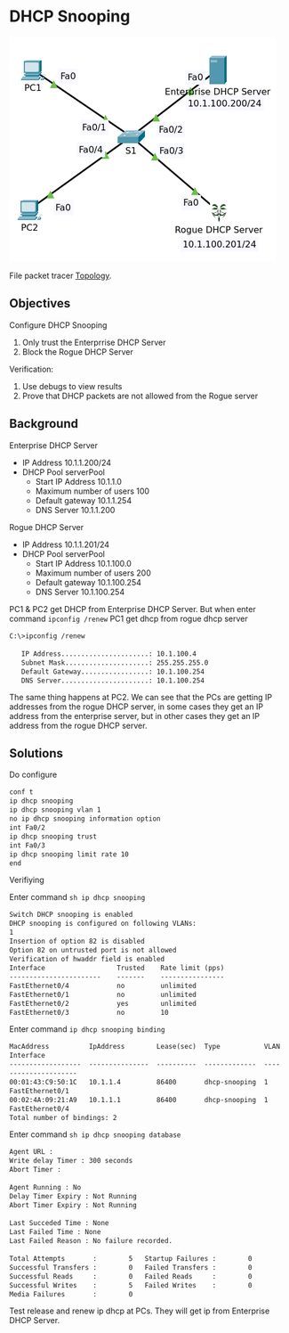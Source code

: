 # DHCP Snooping

![Topology](00.png)

File packet tracer [Topology](DHCP_Snooping_Initial.pkt).

## Objectives

Configure DHCP Snooping

1. Only trust the Enterprrise DHCP Server
2. Block the Rogue DHCP Server

Verification:

1. Use debugs to view results
2. Prove that DHCP packets are not allowed from the Rogue server

## Background

Enterprise DHCP Server

- IP Address 10.1.1.200/24
- DHCP Pool serverPool
  - Start IP Address 10.1.1.0
  - Maximum number of users 100
  - Default gateway 10.1.1.254
  - DNS Server 10.1.1.200

Rogue DHCP Server

- IP Address 10.1.1.201/24
- DHCP Pool serverPool
  - Start IP Address 10.1.100.0
  - Maximum number of users 200
  - Default gateway 10.1.100.254
  - DNS Server 10.1.100.254

PC1 & PC2 get DHCP from Enterprise DHCP Server. But when enter command `ipconfig /renew` PC1 get dhcp from rogue dhcp server

```
C:\>ipconfig /renew

   IP Address......................: 10.1.100.4
   Subnet Mask.....................: 255.255.255.0
   Default Gateway.................: 10.1.100.254
   DNS Server......................: 10.1.100.254
```

The same thing happens at PC2. We can see that the PCs are getting IP addresses from 
the rogue DHCP server, in some cases they get an IP address from the enterprise 
server, but in other cases they get an IP address from the rogue DHCP server.

## Solutions

Do configure

    conf t
    ip dhcp snooping
    ip dhcp snooping vlan 1
    no ip dhcp snooping information option
    int Fa0/2
    ip dhcp snooping trust
    int Fa0/3
    ip dhcp snooping limit rate 10
    end

Verifiying

Enter command `sh ip dhcp snooping`

    Switch DHCP snooping is enabled
    DHCP snooping is configured on following VLANs:
    1
    Insertion of option 82 is disabled
    Option 82 on untrusted port is not allowed
    Verification of hwaddr field is enabled
    Interface                  Trusted    Rate limit (pps)
    -----------------------    -------    ----------------
    FastEthernet0/4            no         unlimited       
    FastEthernet0/1            no         unlimited       
    FastEthernet0/2            yes        unlimited       
    FastEthernet0/3            no         10              

Enter command `ip dhcp snooping binding`

    MacAddress          IpAddress        Lease(sec)  Type           VLAN  Interface
    ------------------  ---------------  ----------  -------------  ----  -----------------
    00:01:43:C9:50:1C   10.1.1.4         86400       dhcp-snooping  1     FastEthernet0/1
    00:02:4A:09:21:A9   10.1.1.1         86400       dhcp-snooping  1     FastEthernet0/4
    Total number of bindings: 2

Enter command `sh ip dhcp snooping database`

    Agent URL : 
    Write delay Timer : 300 seconds
    Abort Timer : 

    Agent Running : No
    Delay Timer Expiry : Not Running
    Abort Timer Expiry : Not Running

    Last Succeded Time : None
    Last Failed Time : None
    Last Failed Reason : No failure recorded.

    Total Attempts       :        5   Startup Failures :        0
    Successful Transfers :        0   Failed Transfers :        0
    Successful Reads     :        0   Failed Reads     :        0
    Successful Writes    :        5   Failed Writes    :        0
    Media Failures       :        0

Test release and renew ip dhcp at PCs. They will get ip from Enterprise DHCP Server.




